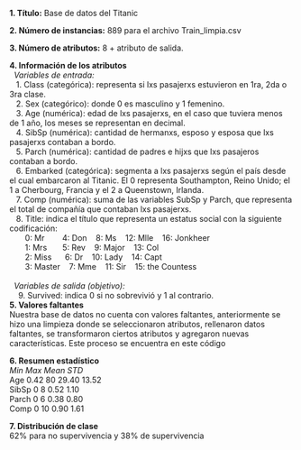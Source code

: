 **1. Título:** Base de datos del Titanic
   
**2. Número de instancias:** 889 para el archivo Train_limpia.csv
   
**3. Número de atributos:** 8 + atributo de salida.
   
**4. Información de los atributos**   <br>
&nbsp;&nbsp;*Variables de entrada:*<br>
  	&nbsp;&nbsp;&nbsp;1. Class (categórica): representa si lxs pasajerxs estuvieron en 1ra, 2da o 3ra clase. <br>
	&nbsp;&nbsp;&nbsp;2.  Sex (categórico): donde 0 es masculino y 1 femenino.<br>
	&nbsp;&nbsp;&nbsp;3. Age (numérica): edad de lxs pasajerxs, en el caso que tuviera menos de 1 año, los meses se representan en decimal. <br>
	&nbsp;&nbsp;&nbsp;4. SibSp (numérica): cantidad de hermanxs, esposo y esposa que lxs pasajerxs contaban a bordo. <br>
	&nbsp;&nbsp;&nbsp;5. Parch (numérica): cantidad de padres e hijxs que lxs pasajeros contaban a bordo. <br>
	&nbsp;&nbsp;&nbsp;6. Embarked (categórica): segmenta a lxs pasajerxs según el país desde el cual embarcaron al Titanic. El 0 representa Southampton, Reino Unido; el 1 a Cherbourg, Francia y el 2 a Queenstown, Irlanda. <br>
	&nbsp;&nbsp;&nbsp;7. Comp (numérica): suma de las variables SubSp y Parch, que representa el total de compañía que contaban lxs pasajerxs. <br>
	&nbsp;&nbsp;&nbsp;8. Title: indica el título que representa un estatus social con la siguiente codificación: <br>
          &nbsp;&nbsp;&nbsp;&nbsp;&nbsp;&nbsp;&nbsp;0: Mr&nbsp;&nbsp;&nbsp;&nbsp;&nbsp;&nbsp;&nbsp;&nbsp;4: Don&nbsp;&nbsp;&nbsp;&nbsp;8: Ms&nbsp;&nbsp;&nbsp;&nbsp;12: Mlle&nbsp;&nbsp;&nbsp;&nbsp;16: Jonkheer  <br>
          &nbsp;&nbsp;&nbsp;&nbsp;&nbsp;&nbsp;&nbsp;1: Mrs&nbsp;&nbsp;&nbsp;&nbsp;&nbsp;&nbsp;&nbsp;5: Rev&nbsp;&nbsp;&nbsp;&nbsp;9: Major&nbsp;&nbsp;&nbsp;&nbsp;13: Col  <br>
          &nbsp;&nbsp;&nbsp;&nbsp;&nbsp;&nbsp;&nbsp;2: Miss&nbsp;&nbsp;&nbsp;&nbsp;&nbsp;&nbsp;6: Dr&nbsp;&nbsp;&nbsp;&nbsp;10: Lady&nbsp;&nbsp;&nbsp;&nbsp;14: Capt  <br>
          &nbsp;&nbsp;&nbsp;&nbsp;&nbsp;&nbsp;&nbsp;3: Master&nbsp;&nbsp;&nbsp;&nbsp;7: Mme&nbsp;&nbsp;&nbsp;&nbsp;11: Sir&nbsp;&nbsp;&nbsp;&nbsp;15: the Countess<br>   
&nbsp;&nbsp;*Variables de salida (objetivo):*  <br>
      &nbsp;&nbsp;&nbsp; 9. Survived: indica 0 si no sobrevivió y 1 al contrario.  <br>
**5. Valores faltantes**  <br>
Nuestra base de datos no cuenta con valores faltantes, anteriormente se hizo una limpieza donde se seleccionaron atributos, rellenaron datos faltantes, se transformaron ciertos atributos y agregaron nuevas características. Este proceso se encuentra en este código  <br>

**6. Resumen estadístico**  <br>
		*Min      Max     Mean 	  STD*  <br>
Age		0.42	  80      29.40	  13.52   <br>
SibSp		0	  8	  0.52	  1.10  <br>
Parch		0	  6	  0.38	  0.80  <br>
Comp		0	  10      0.90	  1.61  <br>

**7. Distribución de clase**  
62% para no supervivencia y 38% de supervivencia

